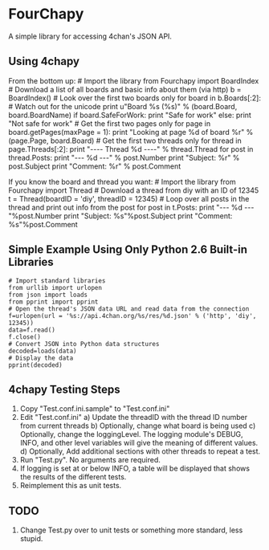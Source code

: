 FourChapy
=====
A simple library for accessing 4chan's JSON API.  


Using 4chapy
-----
From the bottom up: 
    # Import the library
    from Fourchapy import BoardIndex
    # Download a list of all boards and basic info about them (via http)
    b = BoardIndex()
    # Look over the first two boards only
    for board in b.Boards[:2]:
        # Watch out for the unicode
        print u"Board %s (%s)" % (board.Board, board.BoardName)
        if board.SafeForWork:
            print "Safe for work"
        else:
            print "Not safe for work"
        # Get the first two pages only
        for page in board.getPages(maxPage = 1):
            print "Looking at page %d of board %r" % (page.Page, board.Board)
            # Get the first two threads only
            for thread in page.Threads[:2]:
                print "---- Thread %d ----" % thread.Thread
                for post in thread.Posts:
                    print "--- %d ---" % post.Number
                    print "Subject: %r" % post.Subject
                    print "Comment: %r" % post.Comment
    
If you know the board and thread you want: 
	# Import the library
	from Fourchapy import Thread
	# Download a thread from diy with an ID of 12345
	t = Thread(boardID = 'diy', threadID = 12345)
	# Loop over all posts in the thread and print out info from the post
	for post in t.Posts:
		print "--- %d ---"%post.Number
		print "Subject: %s"%post.Subject
		print "Comment: %s"%post.Comment

Simple Example Using Only Python 2.6 Built-in Libraries
-----
    # Import standard libraries 
    from urllib import urlopen
    from json import loads
    from pprint import pprint
    # Open the thread's JSON data URL and read data from the connection
    f=urlopen(url = '%s://api.4chan.org/%s/res/%d.json' % ('http', 'diy', 12345))
    data=f.read()
    f.close()
    # Convert JSON into Python data structures
    decoded=loads(data)
    # Display the data
    pprint(decoded)
    		
		
4chapy Testing Steps
-----
1.  Copy "Test.conf.ini.sample" to "Test.conf.ini"
2.  Edit "Test.conf.ini"
	a) Update the threadID with the thread ID number from current threads
	b) Optionally, change what board is being used
	c) Optionally, change the loggingLevel. The logging module's DEBUG, INFO, 
		and other level variables will give the meaning of different values. 
	d) Optionally, Add additional sections with other threads to repeat a test.  
3.  Run "Test.py". No arguments are required. 
4.  If logging is set at or below INFO, a table will be displayed that shows
	the results of the different tests.  
5.  Reimplement this as unit tests. 


TODO
-----
1.  Change Test.py over to unit tests or something more standard, less stupid. 
